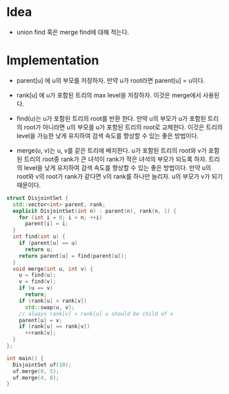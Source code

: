 # Idea

- union find 혹은 merge find에 대해 적는다.

# Implementation

- parent[u] 에 u의 부모를 저장하자. 만약 u가 root라면 parent[u] =
  u이다.

- rank[u] 에 u가 포함된 트리의 max level을 저장하자. 이것은 merge에서
  사용된다.
  
- find(u)는 u가 포함된 트리의 root를 반환 한다. 만약 u의 부모가 u가
  포함된 트리의 root가 아니라면 u의 부모를 u가 포함된 트리의 root로
  교체한다. 이것은 트리의 level을 가능한 낮게 유지하여 검색 속도를
  향상할 수 있는 좋은 방법이다.
  
- merge(u, v)는 u, v를 같은 트리에 배치한다. u가 포함된 트리의 root와
  v가 포함된 트리의 root중 rank가 큰 녀석이 rank가 작은 녀석의 부모가
  되도록 하자. 트리의 level을 낮게 유지하여 검색 속도를 향상할 수 있는
  좋은 방법이다. 만약 u의 root와 v의 root가 rank가 같다면 v의 rank를
  하나만 늘리자. u의 부모가 v가 되기 때문이다.
  
```cpp
struct DisjointSet {
  std::vector<int> parent, rank;
  explicit DisjointSet(int n) : parent(n), rank(n, 1) {
    for (int i = 0; i < n; ++i)
      parent[i] = i;
  }
  int find(int u) {
    if (parent[u] == u)
      return u;
    return parent[u] = find(parent[u]);
  }
  void merge(int u, int v) {
    u = find(u);
    v = find(v);
    if (u == v)
      return;
    if (rank[u] > rank[v])
      std::swap(u, v);
    // always rank[v] > rank[u] u should be child of v
    parent[u] = v;
    if (rank[u] == rank[v])
      ++rank[v];
  }
};

int main() {
  DisjointSet uf(10);
  uf.merge(0, 5);
  uf.merge(4, 8);
}
```